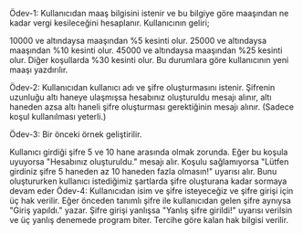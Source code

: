 Ödev-1: Kullanıcıdan maaş bilgisini istenir ve bu bilgiye göre maaşından ne kadar vergi kesileceğini hesaplanır. Kullanıcının geliri;

10000 ve altındaysa maaşından %5 kesinti olur.
25000 ve altındaysa maaşından %10 kesinti olur.
45000 ve altındaysa maaşından %25 kesinti olur.
Diğer koşullarda %30 kesinti olur.
Bu durumlara göre kullanıcının yeni maaşı yazdırılır.

Ödev-2: Kullanıcıdan kullanıcı adı ve şifre oluşturmasını istenir. Şifrenin uzunluğu altı haneye ulaşmışsa hesabınız oluşturuldu mesajı alınır, altı haneden azsa altı haneli şifre oluşturması gerektiğinin mesajı alınır. (Sadece koşul kullanılması yeterli.)

Ödev-3: Bir önceki örnek geliştirilir.

Kullanıcı girdiği şifre 5 ve 10 hane arasında olmak zorunda.
Eğer bu koşula uyuyorsa "Hesabınız oluşturuldu." mesajı alır.
Koşulu sağlamıyorsa "Lütfen girdiniz şifre 5 haneden az 10 haneden fazla olmasın!" uyarısı alır.
Bunu oluştururken kullanıcı istediğimiz şartlarda şifre oluşturana kadar sormaya devam eder
Ödev-4: Kullanıcıdan isim ve şifre isteyeceğiz ve şifre girişi için üç hak verilir.
Eğer önceden tanımlı şifre ile kullanıcıdan gelen şifre aynıysa "Giriş yapıldı." yazar.
Şifre girişi yanlışsa "Yanlış şifre girildi!" uyarısı verilsin ve üç yanlış denemede program biter.
Tercihe göre kalan hak bilgisi verilir.

